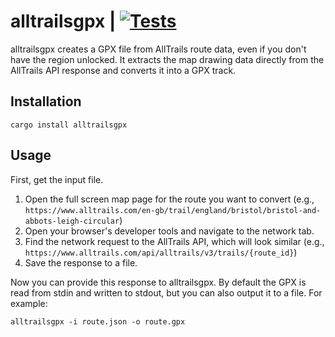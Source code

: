 # alltrailsgpx | [![Tests](https://img.shields.io/github/actions/workflow/status/cdown/alltrailsgpx/ci.yml?branch=master)](https://github.com/cdown/alltrailsgpx/actions?query=branch%3Amaster)

alltrailsgpx creates a GPX file from AllTrails route data, even if you don't
have the region unlocked. It extracts the map drawing data directly from the
AllTrails API response and converts it into a GPX track.

## Installation

    cargo install alltrailsgpx

## Usage

First, get the input file.

1. Open the full screen map page for the route you want to convert (e.g., `https://www.alltrails.com/en-gb/trail/england/bristol/bristol-and-abbots-leigh-circular`)
2. Open your browser's developer tools and navigate to the network tab.
3. Find the network request to the AllTrails API, which will look similar (e.g., `https://www.alltrails.com/api/alltrails/v3/trails/{route_id}`)
4. Save the response to a file.

Now you can provide this response to alltrailsgpx. By default the GPX is read
from stdin and written to stdout, but you can also output it to a file. For
example:

    alltrailsgpx -i route.json -o route.gpx
